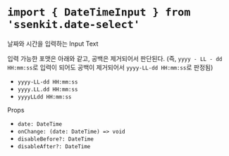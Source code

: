 # `import { DateTimeInput } from 'ssenkit.date-select'`

날짜와 시간을 입력하는 Input Text

입력 가능한 포맷은 아래와 같고, 공백은 제거되어서 판단된다. (즉, `yyyy - LL - dd   HH:mm:ss`로 입력이 되어도 공백이 제거되어서 `yyyy-LL-dd HH:mm:ss`로 판정됨)
- `yyyy-LL-dd HH:mm:ss`
- `yyyy.LL.dd HH:mm:ss`
- `yyyyLLdd HH:mm:ss`

Props
- `date: DateTime`
- `onChange: (date: DateTime) => void`
- `disableBefore?: DateTime`
- `disableAfter?: DateTime`